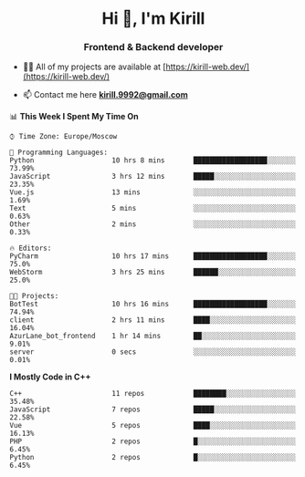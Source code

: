 <h1 align="center">Hi 👋, I'm Kirill</h1>
<h3 align="center">Frontend & Backend developer</h3>

- 👨‍💻 All of my projects are available at [https://kirill-web.dev/](https://kirill-web.dev/)

- 📫 Contact me here **kirill.9992@gmail.com**











<!--START_SECTION:waka-->
📊 **This Week I Spent My Time On** 

```text
⌚︎ Time Zone: Europe/Moscow

💬 Programming Languages: 
Python                   10 hrs 8 mins       ██████████████████░░░░░░░   73.99% 
JavaScript               3 hrs 12 mins       █████░░░░░░░░░░░░░░░░░░░░   23.35% 
Vue.js                   13 mins             ░░░░░░░░░░░░░░░░░░░░░░░░░   1.69% 
Text                     5 mins              ░░░░░░░░░░░░░░░░░░░░░░░░░   0.63% 
Other                    2 mins              ░░░░░░░░░░░░░░░░░░░░░░░░░   0.33%

🔥 Editors: 
PyCharm                  10 hrs 17 mins      ██████████████████░░░░░░░   75.0% 
WebStorm                 3 hrs 25 mins       ██████░░░░░░░░░░░░░░░░░░░   25.0%

🐱‍💻 Projects: 
BotTest                  10 hrs 16 mins      ██████████████████░░░░░░░   74.94% 
client                   2 hrs 11 mins       ████░░░░░░░░░░░░░░░░░░░░░   16.04% 
AzurLane_bot_frontend    1 hr 14 mins        ██░░░░░░░░░░░░░░░░░░░░░░░   9.01% 
server                   0 secs              ░░░░░░░░░░░░░░░░░░░░░░░░░   0.01%

```

**I Mostly Code in C++** 

```text
C++                      11 repos            ████████░░░░░░░░░░░░░░░░░   35.48% 
JavaScript               7 repos             █████░░░░░░░░░░░░░░░░░░░░   22.58% 
Vue                      5 repos             ████░░░░░░░░░░░░░░░░░░░░░   16.13% 
PHP                      2 repos             █░░░░░░░░░░░░░░░░░░░░░░░░   6.45% 
Python                   2 repos             █░░░░░░░░░░░░░░░░░░░░░░░░   6.45%

```



<!--END_SECTION:waka-->
